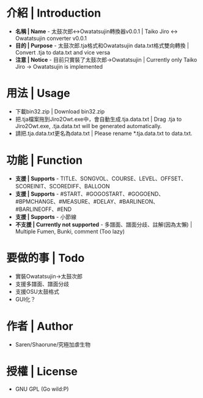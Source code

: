 # 介紹 | Introduction

* **名稱 | Name** - 太鼓次郎<->Owatatsujin轉換器v0.0.1 | Taiko Jiro <-> Owatatsujin converter v0.0.1
* **目的 | Purpose** - 太鼓次郎.tja格式和Owatatsujin data.txt格式雙向轉換 | Convert .tja to data.txt and vice versa
* **注意 | Notice** - 目前只實裝了太鼓次郎->Owatatsujin | Currently only Taiko Jiro -> Owatatsujin is implemented

# 用法 | Usage
* 下載bin32.zip | Download bin32.zip
* 把.tja檔案拖到Jiro2Owt.exe中，會自動生成.tja.data.txt | Drag .tja to Jiro2Owt.exe, .tja.data.txt will be generated automatically.
* 請把.tja.data.txt更名為data.txt | Please rename *.tja.data.txt to data.txt.

# 功能 | Function
* **支援 | Supports** - TITLE、SONGVOL、COURSE、LEVEL、OFFSET、SCOREINIT、SCOREDIFF、BALLOON
* **支援 | Supports** - #START、#GOGOSTART、#GOGOEND、#BPMCHANGE、#MEASURE、#DELAY、#BARLINEON、#BARLINEOFF、#END
* **支援 | Supports** - 小節線
* **不支援 | Currently not supported** - 多譜面、譜面分歧、註解(因為太懶) | Multiple Fumen, Bunki, comment (Too lazy)

# 要做的事 | Todo
* 實裝Owatatsujin->太鼓次郎
* 支援多譜面、譜面分歧
* 支援OSU太鼓格式
* GUI化？

# 作者 | Author
* Saren/Shaorune/究極加虐生物

# 授權 | License
* GNU GPL (Go wild:P)
